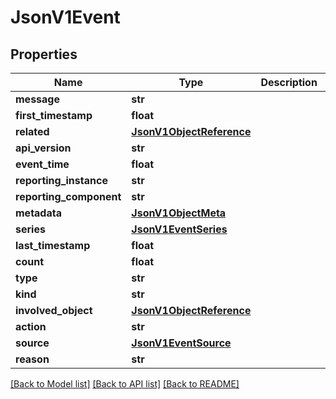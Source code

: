 # JsonV1Event


## Properties
Name | Type | Description | Notes
------------ | ------------- | ------------- | -------------
**message** | **str** |  | [optional] 
**first_timestamp** | **float** |  | [optional] 
**related** | [**JsonV1ObjectReference**](JsonV1ObjectReference.md) |  | [optional] 
**api_version** | **str** |  | [optional] 
**event_time** | **float** |  | [optional] 
**reporting_instance** | **str** |  | [optional] 
**reporting_component** | **str** |  | [optional] 
**metadata** | [**JsonV1ObjectMeta**](JsonV1ObjectMeta.md) |  | [optional] 
**series** | [**JsonV1EventSeries**](JsonV1EventSeries.md) |  | [optional] 
**last_timestamp** | **float** |  | [optional] 
**count** | **float** |  | [optional] 
**type** | **str** |  | [optional] 
**kind** | **str** |  | [optional] 
**involved_object** | [**JsonV1ObjectReference**](JsonV1ObjectReference.md) |  | [optional] 
**action** | **str** |  | [optional] 
**source** | [**JsonV1EventSource**](JsonV1EventSource.md) |  | [optional] 
**reason** | **str** |  | [optional] 

[[Back to Model list]](../README.md#documentation-for-models) [[Back to API list]](../README.md#documentation-for-api-endpoints) [[Back to README]](../README.md)


